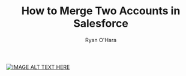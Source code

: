 ﻿---
title:  How to Merge Two Accounts in Salesforce
description: The other day, Jeremy Leveille, one of our biz dev specialists asked me, “How the hell do you merge accounts in Salesforce?” Rather than quietly help him, I thought… man why I don’t just show the whole world how to do it. Here’s a quick video on how to do it (you may want to full screen this video)
coverImage: 
publishDate: Apr 11, 2018

author: Ryan O'Hara
authorProfile:  Ryan O'Hara has been an early employee at several startups helping them with marketing and prospecting tactics, including Dyn who was acquired by Oracle for $600+ million in 2016. He's had prospecting campaigns featured in Fortune, Mashable, and TheNextWeb. Ryan specializes in branding, business development, prospecting, and coaching people on how to make good digital first impressions. He also mentors two accelerators, The Iron Yard and The Alpha Loft, and hosts The Prospecting Podcast.
authorImage: /img/Ryan-OHara-Headshot.png
---

[![IMAGE ALT TEXT HERE](/img/howTheHell.png)](http://www.youtube.com/watch?feature=player_embedded&v=XCCArevEIAY
)
